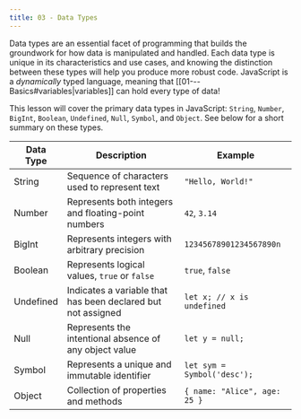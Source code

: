 ```yaml
---
title: 03 - Data Types
---
```


Data types are an essential facet of programming that builds the groundwork for how data is manipulated and handled. Each data type is unique in its characteristics and use cases, and knowing the distinction between these types will help you produce more robust code. JavaScript is a _dynamically_ typed language, meaning that [[01---Basics#variables|variables]] can hold every type of data!

This lesson will cover the primary data types in JavaScript: `String`, `Number`, `BigInt`, `Boolean`, `Undefined`, `Null`, `Symbol`, and `Object`. See below for a short summary on these types.

| Data Type | Description                                                  | Example                      |
| --------- | ------------------------------------------------------------ | ---------------------------- |
| String    | Sequence of characters used to represent text                | `"Hello, World!"`            |
| Number    | Represents both integers and floating-point numbers          | `42`, `3.14`                 |
| BigInt    | Represents integers with arbitrary precision                 | `12345678901234567890n`      |
| Boolean   | Represents logical values, `true` or `false`                 | `true`, `false`              |
| Undefined | Indicates a variable that has been declared but not assigned | `let x; // x is undefined`   |
| Null      | Represents the intentional absence of any object value       | `let y = null;`              |
| Symbol    | Represents a unique and immutable identifier                 | `let sym = Symbol('desc');`  |
| Object    | Collection of properties and methods                         | `{ name: "Alice", age: 25 }` |
